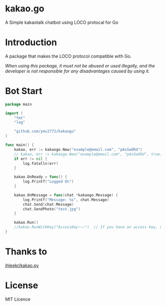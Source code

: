 # kakao.go
A Simple kakaotalk chatbot using LOCO protocal for Go

# Introduction
A package that makes the LOCO protocol compatible with Go.

*When using this package, it must not be abused or used illegally, and the developer is not responsible for any disadvantages caused by using it.*

# Bot Start
```Go
package main

import (
	"fmt"
	"log"

	"github.com/yms2772/kakaogo"
)

func main() {
	kakao, err := kakaogo.New("example@email.com", "pAsSwORd")
	// kakao, err := kakaogo.New("example@email.com", "pAsSwORd", true) // If you are already authenticated, put 'true' in the parameter.
	if err != nil {
		log.Fatalln(err)
	}

	kakao.OnReady = func() {
		log.Printf("Logged On")
	}

	kakao.OnMessage = func(chat *kakaogo.Message) {
		log.Printf("Message: %s", chat.Message)
		chat.Send(chat.Message)
		chat.SendPhoto("test.jpg")
	}

	kakao.Run()
	//kakao.RunWithKey("AccessKey~~~")  // If you have an access key, use this function.
}


```

# Thanks to
[jhleekr/kakao.py](https://github.com/jhleekr/kakao.py)

# License
MIT Licence

